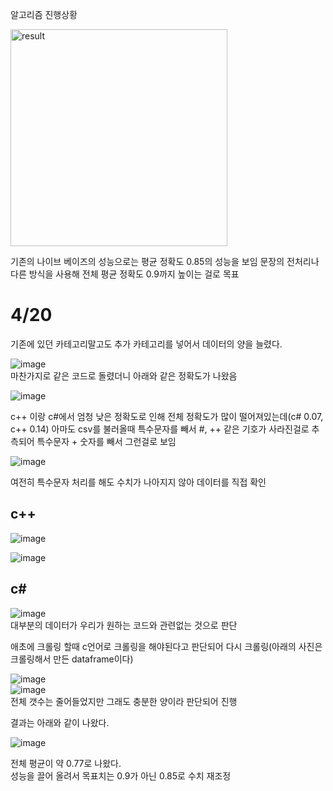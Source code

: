 알고리즘 진행상황

<img width="347" alt="result" src="https://github.com/MJU-Capstone-6/Algorithm/assets/54893409/1025d502-b5b7-4264-869f-33b340e58f1a">


기존의 나이브 베이즈의 성능으로는 평균 정확도 0.85의 성능을 보임 
문장의 전처리나 다른 방식을 사용해 전체 평균 정확도 0.9까지 높이는 걸로 목표

# 4/20 



기존에 있던 카테고리말고도 추가 카테고리를 넣어서 데이터의 양을 늘렸다.     

![image](https://github.com/MJU-Capstone-6/Algorithm/assets/54893409/5ce40680-9f8b-4881-b68e-9c691cb71667)  
마찬가지로 같은 코드로 돌렸더니 아래와 같은 정확도가 나왔음 

![image](https://github.com/MJU-Capstone-6/Algorithm/assets/54893409/5a7a8b6a-aeef-442e-84a3-fe6fe19bb1e4)


c++ 이랑 c#에서 엄청 낮은 정확도로 인해 전체 정확도가 많이 떨어져있는데(c# 0.07, c++ 0.14) 아마도 csv를 불러올때 특수문자를 빼서 #, ++ 같은 기호가 사라진걸로 추측되어 특수문자 + 숫자를 빼서 그런걸로 보임

![image](https://github.com/MJU-Capstone-6/Algorithm/assets/54893409/44136f93-b7d3-4e7a-b24c-a41a7661bd2d)

여전히 특수문자 처리를 해도 수치가 나아지지 않아 데이터를 직접 확인   
## c++ 
![image](https://github.com/MJU-Capstone-6/Algorithm/assets/54893409/35da1e7b-eb01-40fc-aca6-6b08e457f2cb)

![image](https://github.com/MJU-Capstone-6/Algorithm/assets/54893409/5668d3ba-0d73-4f21-94c3-aede69dd063a)  

## c# 
![image](https://github.com/MJU-Capstone-6/Algorithm/assets/54893409/543795f1-e08b-439e-b6de-86eaffaac83c)  
대부분의 데이터가 우리가 원하는 코드와 관련없는 것으로 판단

애초에 크롤링 할때 c언어로 크롤링을 해야된다고 판단되어 다시 크롤링(아래의 사진은 크롤링해서 만든 dataframe이다)  

![image](https://github.com/MJU-Capstone-6/Algorithm/assets/54893409/9b3aabf2-2f13-4e53-93d8-0cc6d8849b58)  
![image](https://github.com/MJU-Capstone-6/Algorithm/assets/54893409/3ae71000-f916-4674-8a7b-3a2e2e6aba7b)  
전체 갯수는 줄어들었지만 그래도 충분한 양이라 판단되어 진행  



결과는 아래와 같이 나왔다.   

![image](https://github.com/MJU-Capstone-6/Algorithm/assets/54893409/67012c45-e6f9-40ea-9d0d-69b7b36e6f4e)  

전체 평균이 약 0.77로 나왔다.   
성능을 끌어 올려서 목표치는 0.9가 아닌 0.85로 수치 재조정



